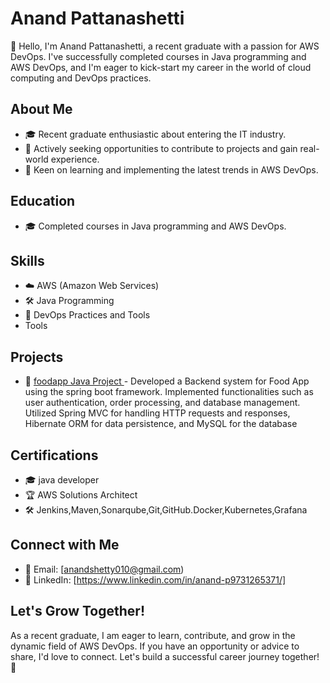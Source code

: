# Anand Pattanashetti

👋 Hello, I'm Anand Pattanashetti, a recent graduate with a passion for AWS DevOps. I've successfully completed courses in Java programming and AWS DevOps, and I'm eager to kick-start my career in the world of cloud computing and DevOps practices.

## About Me

- 🎓 Recent graduate enthusiastic about entering the IT industry.
- 💼 Actively seeking opportunities to contribute to projects and gain real-world experience.
- 🚀 Keen on learning and implementing the latest trends in AWS DevOps.

## Education

- 🎓 Completed courses in Java programming and AWS DevOps.

## Skills

- ☁️ AWS (Amazon Web Services)
- 🛠 Java Programming
- 🤖 DevOps Practices and Tools
- Tools

## Projects

- 🚀 [foodapp Java Project ](#) - Developed a Backend system for Food App using the spring boot framework. Implemented functionalities
                                   such as user authentication, order processing, and database management. Utilized Spring MVC for handling
                                   HTTP requests and responses, Hibernate ORM for data persistence, and MySQL for the database
## Certifications

- 🎓 java developer
- 🏆 AWS Solutions Architect
- 🛠️ Jenkins,Maven,Sonarqube,Git,GitHub.Docker,Kubernetes,Grafana

## Connect with Me

- 📧 Email: [anandshetty010@gmail.com)
- 💼 LinkedIn: [https://www.linkedin.com/in/anand-p9731265371/] 

## Let's Grow Together!

As a recent graduate, I am eager to learn, contribute, and grow in the dynamic field of AWS DevOps. If you have an opportunity or advice to share, I'd love to connect. Let's build a successful career journey together! 🚀
